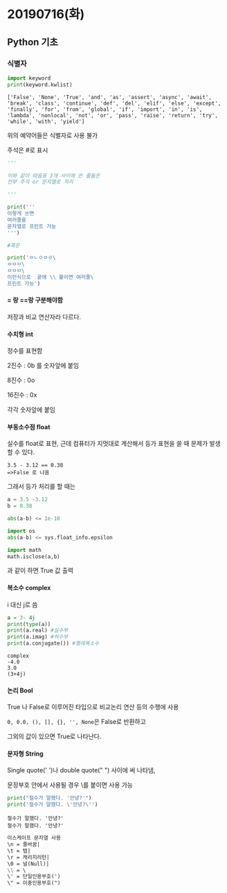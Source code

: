 # 20190716(화)

## Python 기초

###  식별자

```python
import keyword
print(keyword.kwlist)
```

```['False', 'None', 'True', 'and', 'as', 'assert', 'async', 'await', 'break', 'class', 'continue', 'def', 'del', 'elif', 'else', 'except', 'finally', 'for', 'from', 'global', 'if', 'import', 'in', 'is', 'lambda', 'nonlocal', 'not', 'or', 'pass', 'raise', 'return', 'try', 'while', 'with', 'yield']```

위의 예약어들은 식별자로 사용 불가



주석은 #로 표시

```python
'''

이와 같이 따옴표 3개 사이에 쓴 줄들은 
전부 주석 or 문자열로 처리

'''

print('''
이렇게 쓰면
여러줄을
문자열로 프린트 가능
''')

#혹은

print('ㅁㄴㅇㅁㅇ\
ㅁㅁㅁ\
ㅁㅁㅁ\
이런식으로  끝에 \\ 붙이면 여러줄\
프린트 가능')
```



#### = 랑 ==랑 구분해야함

저장과 비교 연산자라 다르다.



#### 수치형 int

정수를 표현함

2진수 : 0b 를 숫자앞에 붙임

8진수 : 0o

16진수 : 0x

각각 숫자앞에 붙임



#### 부동소수점 float

실수를 float로 표현, 근데 컴퓨터가 지멋대로 계산해서 등가 표현을 쓸 때 문제가 발생할 수 있다.

```
3.5 - 3.12 == 0.38
=>False 로 나옴
```

그래서 등가 처리를 할 때는

```python
a = 3.5 -3.12
b = 0.38

abs(a-b) <= 1e-10
```

```python
import os
abs(a-b) <= sys.float_info.epsilon
```

```python
import math
math.isclose(a,b)
```

과 같이 하면 True 값 출력



#### 복소수 complex

i 대신 j로 씀

```python
a = 3- 4j
print(type(a))
print(a.real) #실수부
print(a.imag) #허수부
print(a.conjugate()) #켤레복소수
```

```
complex
-4.0
3.0
(3+4j)
```



#### 논리 Bool

True 나 False로 이루어진 타입으로 비교논리 연산 등의 수행에 사용

```0, 0.0, (), [], {}, '', None```은 False로 반환하고

그외의 값이 있으면 True로 나타난다.



#### 문자형 String

Single quote(' ')나 double quote(" ") 사이에 써 나타냄, 

문장부호 안에서 사용될 경우 \를 붙이면 사용 가능

```python
print("철수가 말했다. '안녕?'")
print('철수가 말했다. \'안녕?\'')
```

```
철수가 말했다. '안녕?'
철수가 말했다. '안녕?'
```



```markdown
이스케이프 문자열 사용
\n = 줄바꿈|
\t = 탭|
\r = 캐리지리턴|
\0 = 널(Null)|
\\ = \
\' = 단일인용부호(')
\" = 이중인용부호(")
```

